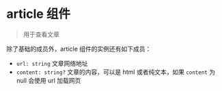 # article 组件
> 用于查看文章

除了基础的成员外，article 组件的实例还有如下成员：
 - `url: string` 文章网络地址
 - `content: string?` 文章的内容，可以是 html 或者纯文本，如果 `content` 为 null 会使用 url 加载网页